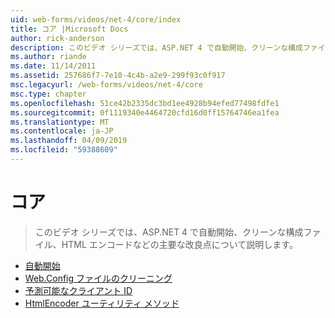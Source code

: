 ```yaml
---
uid: web-forms/videos/net-4/core/index
title: コア |Microsoft Docs
author: rick-anderson
description: このビデオ シリーズでは、ASP.NET 4 で自動開始、クリーンな構成ファイル、HTML エンコードなどの主要な改良点について説明します。
ms.author: riande
ms.date: 11/14/2011
ms.assetid: 257686f7-7e10-4c4b-a2e9-299f93c0f917
msc.legacyurl: /web-forms/videos/net-4/core
msc.type: chapter
ms.openlocfilehash: 51ce42b2335dc3bd1ee4928b94efed77498fdfe1
ms.sourcegitcommit: 0f1119340e4464720cfd16d0ff15764746ea1fea
ms.translationtype: MT
ms.contentlocale: ja-JP
ms.lasthandoff: 04/09/2019
ms.locfileid: "59388609"
---
```

# <a name="core"></a>コア

> このビデオ シリーズでは、ASP.NET 4 で自動開始、クリーンな構成ファイル、HTML エンコードなどの主要な改良点について説明します。


- [自動開始](aspnet-4-quick-hit-auto-start.md)
- [Web.Config ファイルのクリーニング](aspnet-4-quick-hit-clean-webconfig-files.md)
- [予測可能なクライアント ID](aspnet-4-quick-hit-predictable-client-ids.md)
- [HtmlEncoder ユーティリティ メソッド](aspnet-4-quick-hit-the-htmlencoder-utility-method.md)

